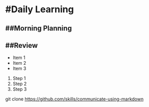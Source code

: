 <h1>#Daily Learning</h1>
<h2>##Morning Planning</h2>
<h2>##Review</h2>

- Item 1
- Item 2
- Item 3


1. Step 1
1. Step 2
1. Step 3

git clone https://github.com/skills/communicate-using-markdown

